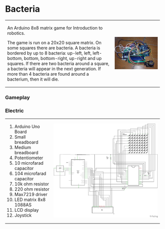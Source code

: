 # Bacteria

<table style="border-spacing:0; border-color:#FFF;">
  <tr style="border-spacing:0; border-color:#FFF;">
    <td style="border-spacing:0; border-color:#FFF;" valign="top" width="69.5%">
      <p>An Arduino 8x8 matrix game for Introduction to robotics.</p>
      <p>The game is run on a 20x20 square matrix. On some squares there are bacteria. A bacteria is bordered by up to 8 bacteria: up-left, left, left-bottom, bottom, bottom-right, up-right and up squares. If there are two bacteria around a square, a bacteria will appear in the next generation. If more than 4 bacteria are found around a bacterium, then it will die.</p>
    </td style="border-spacing:0; border-color:#FFF;" valign="middle" width="30%">
    <td style="border-spacing:0; border-color:#FFF;">
      <img src="https://raw.githubusercontent.com/BalescuOvidiu/Bacteria/master/img/photo.jpg"/>
    </td>
  </tr>
</table>

<h3>Gameplay</h3>
<p>
</p>
<p>
</p>

<h3>Electric</h3>
<table border="0">
  <tr border="0">
    <td border="0" valign="top" width="30%">
      <ol>
        <li>Arduino Uno Board</li>
        <li>Small breadboard</li>
        <li>Medium breadboard</li>
        <li>Potentiometer</li>
        <li>10 microfarad capacitor</li>
        <li>104 microfarad capacitor</li>
        <li>10k ohm resistor</li>
        <li>220 ohm resistor</li>
        <li>Max7219 driver</li>
        <li>LED matrix 8x8 1088AS</li>
        <li>LCD display</li>
        <li>Joystick</li>
      </ol>
    </td border="0" valign="middle" width="69.5%">
    <td border="0">
      <img src="https://raw.githubusercontent.com/BalescuOvidiu/Bacteria/master/img/schematic.png"/>
    </td>
  </tr>
</table>
